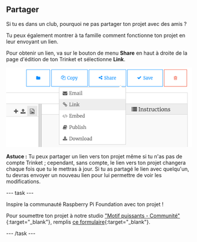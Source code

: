 ## Partager

Si tu es dans un club, pourquoi ne pas partager ton projet avec des amis ?

Tu peux également montrer à ta famille comment fonctionne ton projet en leur envoyant un lien.

Pour obtenir un lien, va sur le bouton de menu **Share** en haut à droite de la page d'édition de ton Trinket et sélectionne **Link**.

![Le bouton de menu « Share » étendu, avec « Link » en surbrillance.](images/share-button.png)

**Astuce :** Tu peux partager un lien vers ton projet même si tu n'as pas de compte Trinket ; cependant, sans compte, le lien vers ton projet changera chaque fois que tu le mettras à jour. Si tu as partagé le lien avec quelqu'un, tu devras envoyer un nouveau lien pour lui permettre de voir les modifications.

--- task ---

Inspire la communauté Raspberry Pi Foundation avec ton projet !

Pour soumettre ton projet à notre studio ["Motif puissants - Communité"](https://wke.lt/w/s/yyNPQT){:target="_blank"}, remplis [ce formulaire](https://form.raspberrypi.org/f/community-project-submissions){:target="_blank"}.

--- /task ---
